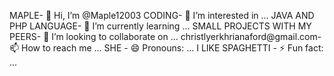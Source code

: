 MAPLE- 👋 Hi, I’m @Maple12003
CODING- 👀 I’m interested in ...
JAVA AND PHP LANGUAGE- 🌱 I’m currently learning ...
SMALL PROJECTS WITH MY PEERS- 💞️ I’m looking to collaborate on ...
christlyerkhrianaford@gmail.com- 📫 How to reach me ...
SHE - 😄 Pronouns: ...
I LIKE SPAGHETTI - ⚡ Fun fact: ...

<!---
Maple12003/Maple12003 is a ✨ special ✨ repository because its `README.md` (this file) appears on your GitHub profile.
You can click the Preview link to take a look at your changes.
--->
